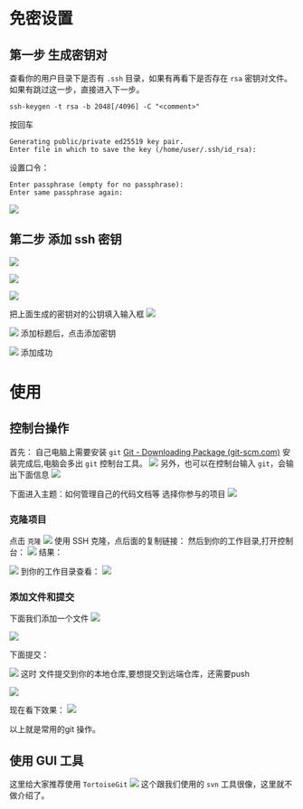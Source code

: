 # 免密设置

## 第一步 生成密钥对
查看你的用户目录下是否有 `.ssh` 目录，如果有再看下是否存在 `rsa` 密钥对文件。
如果有跳过这一步，直接进入下一步。

```shell
ssh-keygen -t rsa -b 2048[/4096] -C "<comment>"

```
按回车
```
Generating public/private ed25519 key pair.
Enter file in which to save the key (/home/user/.ssh/id_rsa):
```
设置口令：
```
Enter passphrase (empty for no passphrase):
Enter same passphrase again:
```
 ![](https://raw.githubusercontent.com/vinloong/imgchr/main/notes/img/202201191103642.png)

## 第二步 添加 ssh 密钥

 ![](https://raw.githubusercontent.com/vinloong/imgchr/main/notes/img/202201191103883.png)

 ![](https://raw.githubusercontent.com/vinloong/imgchr/main/notes/img/202201191103491.png)

 ![](https://raw.githubusercontent.com/vinloong/imgchr/main/notes/img/202201191104476.png)

把上面生成的密钥对的公钥填入输入框
 ![](https://raw.githubusercontent.com/vinloong/imgchr/main/notes/img/202201191104687.png)

 ![](https://raw.githubusercontent.com/vinloong/imgchr/main/notes/img/202201191104190.png)
添加标题后，点击添加密钥

 ![](https://raw.githubusercontent.com/vinloong/imgchr/main/notes/img/202201191105424.png)
添加成功


# 使用
## 控制台操作

首先： 自己电脑上需要安装 `git`
[Git - Downloading Package (git-scm.com)](https://git-scm.com/download/win)
安装完成后,电脑会多出 `git` 控制台工具。
 ![](https://raw.githubusercontent.com/vinloong/imgchr/main/notes/img/202201191105447.png)
另外，也可以在控制台输入 `git`，会输出下面信息
 ![](https://raw.githubusercontent.com/vinloong/imgchr/main/notes/img/202201191105200.png)

下面进入主题：如何管理自己的代码文档等
选择你参与的项目
 ![](https://raw.githubusercontent.com/vinloong/imgchr/main/notes/img/202201191105042.png)

### 克隆项目
点击 `克隆`
 ![](https://raw.githubusercontent.com/vinloong/imgchr/main/notes/img/202201191106580.png)
使用 SSH 克隆，点后面的复制链接：
然后到你的工作目录,打开控制台：
 ![](https://raw.githubusercontent.com/vinloong/imgchr/main/notes/img/202201191106644.png)
结果：

 ![](https://raw.githubusercontent.com/vinloong/imgchr/main/notes/img/202201191110364.png)
到你的工作目录查看：
 ![](https://raw.githubusercontent.com/vinloong/imgchr/main/notes/img/202201191110427.png)

### 添加文件和提交
下面我们添加一个文件
 ![](https://raw.githubusercontent.com/vinloong/imgchr/main/notes/img/202201191110955.png)

 ![](https://raw.githubusercontent.com/vinloong/imgchr/main/notes/img/202201191110651.png)

下面提交：

 ![](https://raw.githubusercontent.com/vinloong/imgchr/main/notes/img/202201191111236.png)
这时 文件提交到你的本地仓库,要想提交到远端仓库，还需要push

 ![](https://raw.githubusercontent.com/vinloong/imgchr/main/notes/img/202201191111331.png)

现在看下效果：
 ![](https://raw.githubusercontent.com/vinloong/imgchr/main/notes/img/202201191111139.png)


以上就是常用的git 操作。




## 使用 GUI 工具
这里给大家推荐使用 `TortoiseGit`
 ![](https://raw.githubusercontent.com/vinloong/imgchr/main/notes/img/202201191111961.png)
这个跟我们使用的 `svn` 工具很像，这里就不做介绍了。
